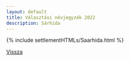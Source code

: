 ```yaml
---
layout: default
title: Választási névjegyzék 2022
description: Sárhida
---
```


{% include settlementHTMLs/Saarhida.html %}

[Vissza](../)